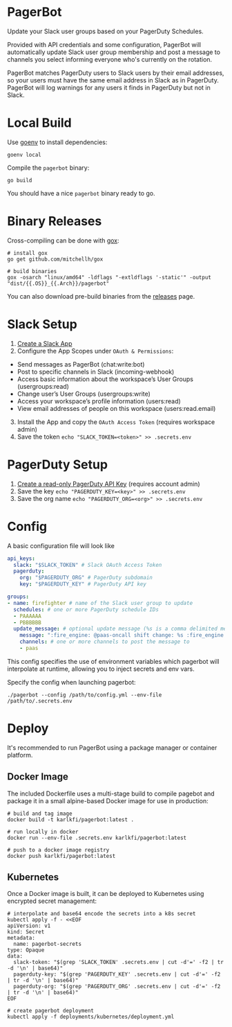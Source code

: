 # PagerBot

Update your Slack user groups based on your PagerDuty Schedules.

Provided with API credentials and some configuration, PagerBot will
automatically update Slack user group membership and post a message to channels
you select informing everyone who's currently on the rotation.

PagerBot matches PagerDuty users to Slack users by their email addresses,
so your users must have the same email address in Slack as in PagerDuty.
PagerBot will log warnings for any users it finds in PagerDuty but not in Slack.

# Local Build

Use [goenv](https://github.com/syndbg/goenv) to install dependencies:

`goenv local`

Compile the `pagerbot` binary:

`go build`

You should have a nice `pagerbot` binary ready to go.

# Binary Releases

Cross-compiling can be done with [gox](https://github.com/mitchellh/gox):

```
# install gox
go get github.com/mitchellh/gox

# build binaries
gox -osarch "linux/amd64" -ldflags "-extldflags '-static'" -output "dist/{{.OS}}_{{.Arch}}/pagerbot"
```

You can also download pre-build binaries from the
[releases](https://github.com/karlkfi/pagerbot/releases) page.

# Slack Setup

1. [Create a Slack App](https://api.slack.com/apps)
2. Configure the App Scopes under `OAuth & Permissions`:
  - Send messages as PagerBot (chat:write:bot)
  - Post to specific channels in Slack (incoming-webhook)
  - Access basic information about the workspace’s User Groups (usergroups:read)
  - Change user’s User Groups (usergroups:write)
  - Access your workspace’s profile information (users:read)
  - View email addresses of people on this workspace (users:read.email)
3. Install the App and copy the `OAuth Access Token` (requires workspace admin)
4. Save the token `echo "SLACK_TOKEN=<token>" >> .secrets.env`

# PagerDuty Setup

1. [Create a read-only PagerDuty API Key](https://support.pagerduty.com/docs/using-the-api#section-generating-an-api-key) (requires account admin)
2. Save the key `echo "PAGERDUTY_KEY=<key>" >> .secrets.env`
3. Save the org name `echo "PAGERDUTY_ORG=<org>" >> .secrets.env`

# Config

A basic configuration file will look like

```yaml
api_keys:
  slack: "$SLACK_TOKEN" # Slack OAuth Access Token
  pagerduty:
    org: "$PAGERDUTY_ORG" # PagerDuty subdomain
    key: "$PAGERDUTY_KEY" # PagerDuty API key

groups:
- name: firefighter # name of the Slack user group to update
  schedules: # one or more PagerDuty schedule IDs
  - PAAAAAA
  - PBBBBBB
  update_message: # optional update message (%s is a comma delimited members list)
    message: ":fire_engine: @paas-oncall shift change: %s :fire_engine:"
    channels: # one or more channels to post the message to
    - paas
```

This config specifies the use of environment variables which pagerbot will
interpolate at runtime, allowing you to inject secrets and env vars.

Specify the config when launching pagerbot:

```
./pagerbot --config /path/to/config.yml --env-file /path/to/.secrets.env
```

# Deploy

It's recommended to run PagerBot using a package manager or container platform.

## Docker Image

The included Dockerfile uses a multi-stage build to compile pagebot and package
it in a small alpine-based Docker image for use in production:

```
# build and tag image
docker build -t karlkfi/pagerbot:latest .

# run locally in docker
docker run --env-file .secrets.env karlkfi/pagerbot:latest

# push to a docker image registry
docker push karlkfi/pagerbot:latest
```

## Kubernetes

Once a Docker image is built, it can be deployed to Kubernetes using
encrypted secret management:

```
# interpolate and base64 encode the secrets into a k8s secret
kubectl apply -f - <<EOF
apiVersion: v1
kind: Secret
metadata:
  name: pagerbot-secrets
type: Opaque
data:
  slack-token: "$(grep 'SLACK_TOKEN' .secrets.env | cut -d'=' -f2 | tr -d '\n' | base64)"
  pagerduty-key: "$(grep 'PAGERDUTY_KEY' .secrets.env | cut -d'=' -f2 | tr -d '\n' | base64)"
  pagerduty-org: "$(grep 'PAGERDUTY_ORG' .secrets.env | cut -d'=' -f2 | tr -d '\n' | base64)"
EOF

# create pagerbot deployment
kubectl apply -f deployments/kubernetes/deployment.yml
```
